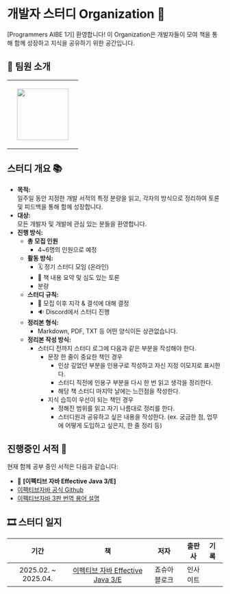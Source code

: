 # 개발자 스터디 Organization 🚀
[Programmers AIBE 1기]
환영합니다! 이 Organization은 개발자들이 모여 책을 통해 함께 성장하고 지식을 공유하기 위한 공간입니다.

## 👋 팀원 소개

<table>
  <tr height="160px">
    <th align="center" width="150px">
      <a href="https://github.com/23MinL"><img height="120px" width="120px" src="https://avatars.githubusercontent.com/u/195278357?s=400&u=e2e1ce6e68df527a2292a7b59efb0831a7277f0d&v=4"/>
    </th>
  </tr>
</table>

## 스터디 개요 📚

- **목적:**  
  일주일 동안 지정한 개발 서적의 특정 분량을 읽고, 각자의 방식으로 정리하여 토론 및 피드백을 통해 함께 성장합니다.
- **대상:**  
  모든 개발자 및 개발에 관심 있는 분들을 환영합니다.
- **진행 방식:**
  - **총 모집 인원**
    - 4~6명의 인원으로 예정
  - **활동 방식:**
    - 🗓️ 정기 스터디 모임 (온라인)
    - 📑 책 내용 요약 및 심도 있는 토론
    - 분량
  - **스터디 규칙:**
    - 🚨 모집 이후 지각 & 결석에 대해 결정
    - 🔉 Discord에서 스터디 진행
  - **정리본 형식:**
    - Markdown, PDF, TXT 등 어떤 양식이든 상관없습니다.
  - **정리본 작성 방식:**
    - 스터디 전까지 스터디 로그에 다음과 같은 부분을 작성해야 한다.
      - 문장 한 줄이 중요한 책인 경우
        - 인상 깊었던 부분을 인용구로 작성하고 자신 지정 이모지로 표시한다.
        - 스터디 직전에 인용구 부분을 다시 한 번 읽고 생각을 정리한다.
        - 해당 책 스터디 마지막 날에는 느낀점을 작성한다.
      - 지식 습득이 우선이 되는 책인 경우
        - 정해진 범위를 읽고 자기 나름대로 정리를 한다.
        - 스터디원과 공유하고 싶은 내용을 작성한다. (ex. 궁금한 점, 업무에 어떻게 도입하고 싶은지, 한 줄 정리 등)

## 진행중인 서적 📖

현재 함께 공부 중인 서적은 다음과 같습니다:

- 📘 **[이펙티브 자바 Effective Java 3/E]**  
- [이펙티브자바 공식 Github](https://github.com/WegraLee/effective-java-3e-source-code)
- [이펙티브자바 3판 번역 용어 설명](https://docs.google.com/document/d/1Nw-_FJKre9x7Uy6DZ0NuAFyYUCjBPCpINxqrP0JFuXk/edit)

## 🎞 스터디 일지

|        기간         |                                            책                                            |      저자      |  출판사  | 기록 |
| :-----------------: | :--------------------------------------------------------------------------------------: | :------------: | :------: | :--- |
| 2025.02. ~ 2025.04. | [이펙티브 자바 Effective Java 3/E](https://product.kyobobook.co.kr/detail/S000001033066) | 죠슈아 블로크 | 인사이트 |      |
